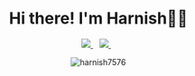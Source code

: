 <h1 align='center'>
  Hi there! I'm Harnish👨‍💻
</h1>

<p align='center'>
  <a href="mailto:savadiaharnish@gmail.com">
    <img src="https://img.shields.io/badge/Email-D14836?style=for-the-badge&logo=gmail&logoColor=white" />
  </a>&nbsp;&nbsp;
  <a href="https://www.linkedin.com/in/harnish-savadia/">
    <img src="https://img.shields.io/badge/LinkedIn-0077B5?style=for-the-badge&logo=linkedin&logoColor=white" />        
  </a>&nbsp;&nbsp;
</p>

<p align='center'>
<picture>
<img align="center" src="https://github-readme-stats.vercel.app/api?username=harnish7576&show_icons=true&locale=en" alt="harnish7576" />
</picture>

